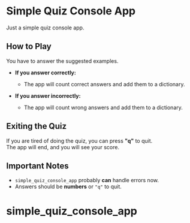 # Simple Quiz Console App

Just a simple quiz console app.

## How to Play

You have to answer the suggested examples.

- **If you answer correctly:**  
  - The app will count correct answers and add them to a dictionary.

- **If you answer incorrectly:**  
  - The app will count wrong answers and add them to a dictionary.

## Exiting the Quiz

If you are tired of doing the quiz, you can press **"q"** to quit.  
The app will end, and you will see your score.

## Important Notes

- `simple_quiz_console_app` probably **can** handle errors now.  
- Answers should be **numbers** or `"q"` to quit.


# simple_quiz_console_app
